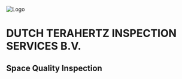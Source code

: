 ![Logo](https://user-images.githubusercontent.com/113699308/190699181-fbde097a-2f69-45a3-98fb-54046aa1d1ab.png)


# DUTCH TERAHERTZ INSPECTION SERVICES B.V.
 ## Space Quality Inspection

